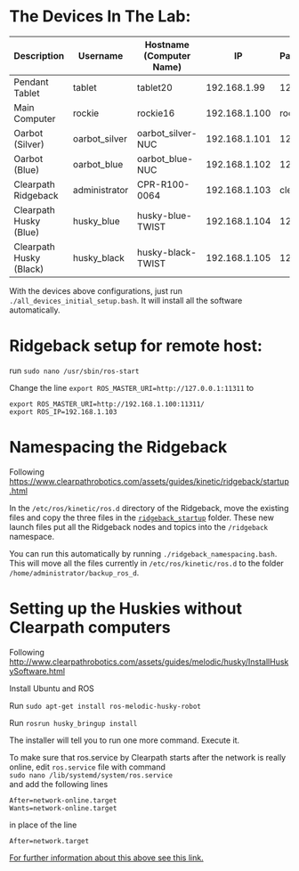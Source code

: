 # The Devices In The Lab:

| Description             | Username      | Hostname (Computer Name) | IP            | Password  | OS           | ROS     |
| ---                     | ---           | ---                      | ---           | ---       | ---          | ---     |
| Pendant Tablet          | tablet        | tablet20                 | 192.168.1.99  | 1234      | Ubuntu 20.04 | Noetic  |
| Main Computer           | rockie        | rockie16                 | 192.168.1.100 | rockie    | Ubuntu 16.04 | Kinetic |
| Oarbot (Silver)         | oarbot_silver | oarbot_silver-NUC        | 192.168.1.101 | 1234      | Ubuntu 16.04 | Kinetic |
| Oarbot (Blue)           | oarbot_blue   | oarbot_blue-NUC          | 192.168.1.102 | 1234      | Ubuntu 16.04 | Kinetic |
| Clearpath Ridgeback     | administrator | CPR-R100-0064            | 192.168.1.103 | clearpath | Ubuntu 16.04 | Kinetic |
| Clearpath Husky (Blue)  | husky_blue    | husky-blue-TWIST         | 192.168.1.104 | 1234      | Ubuntu 18.04 | Melodic |
| Clearpath Husky (Black) | husky_black   | husky-black-TWIST        | 192.168.1.105 | 1234      | Ubuntu 18.04 | Melodic |

With the devices above configurations, just run `./all_devices_initial_setup.bash`. It will install all the software automatically.

# Ridgeback setup for remote host:
run `sudo nano /usr/sbin/ros-start`

Change the line `export ROS_MASTER_URI=http://127.0.0.1:11311` to
```
export ROS_MASTER_URI=http://192.168.1.100:11311/
export ROS_IP=192.168.1.103
```

# Namespacing the Ridgeback
Following https://www.clearpathrobotics.com/assets/guides/kinetic/ridgeback/startup.html

In the `/etc/ros/kinetic/ros.d` directory of the Ridgeback, move the existing files and copy the three files in the [`ridgeback_startup`](https://github.com/rpiRobotics/ARM-20-02-C-15-Swarm-Robotics/tree/main/ridgeback_startup) folder. These new launch files put all the Ridgeback nodes and topics into the `/ridgeback` namespace.

You can run this automatically by running `./ridgeback_namespacing.bash`. This will move all the files currently in `/etc/ros/kinetic/ros.d` to the folder `/home/administrator/backup_ros_d`.

# Setting up the Huskies without Clearpath computers

Following http://www.clearpathrobotics.com/assets/guides/melodic/husky/InstallHuskySoftware.html

Install Ubuntu and ROS

Run `sudo apt-get install ros-melodic-husky-robot`

Run `rosrun husky_bringup install`

The installer will tell you to run one more command. Execute it.

To make sure that ros.service by Clearpath starts after the network is really online, 
edit `ros.service` file with command   
`sudo nano /lib/systemd/system/ros.service`   
and add the following lines   
```
After=network-online.target
Wants=network-online.target
```
in place of the line   
```
After=network.target
```
[For further information about this above see this link.](https://www.freedesktop.org/wiki/Software/systemd/NetworkTarget/)

